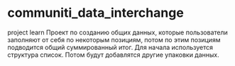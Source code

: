 # communiti_data_interchange
project learn
Проект по созданию общих данных, которые пользователи заполняют от себя по некоторым позициям, 
потом по этим позициям подводится общий суммированный итог.
Для начала используется структура список.
Потом будут добавлятся другие упаковки данных.
